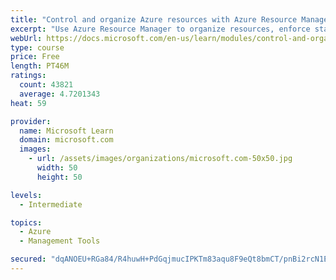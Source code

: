 ```yaml
---
title: "Control and organize Azure resources with Azure Resource Manager"
excerpt: "Use Azure Resource Manager to organize resources, enforce standards, and protect critical assets from deletion."
webUrl: https://docs.microsoft.com/en-us/learn/modules/control-and-organize-with-azure-resource-manager/
type: course
price: Free
length: PT46M
ratings:
  count: 43821
  average: 4.7201343
heat: 59

provider:
  name: Microsoft Learn
  domain: microsoft.com
  images:
    - url: /assets/images/organizations/microsoft.com-50x50.jpg
      width: 50
      height: 50

levels:
  - Intermediate

topics:
  - Azure
  - Management Tools

secured: "dqANOEU+RGa84/R4huwH+PdGqjmucIPKTm83aqu8F9eQt8bmCT/pnBi2rcN1EWORXR3aHYraZ1JZeT59uMqRJGUHadlJWU9jDqf9oLXseH3KsTNLlswxXF2hhfwMZLSunVwbS0lyCbRq/5Sjr+nWo079h4wshXmlShV74YQUqgmYnWuGxNXjLS1q0rYYk0xGo9vRHab39Q1BeyY8TclxIHbj1PhrdViUJtXpTM2kwctfw4iZ56KuPYPZ3KBT7v3WzV2YEkhapooLUwRS4YtmkFMAFDfbd9PQTM51gBs+cgx5hI/45Jz/yzwD3Rn/gm/dOVsC2r04Fc/sc5UyuGFk8pHAB985647LX9MCk5hnTMCIKxh28um3yD0h7dtECB4FvD2mlG2pod0Lkw95maG5RydOSTD74+sUzmna0h+SdJeLYH783YGdSo6Fz3oQByzb;FJVzOVyJ0sIH5CzdSAAQJQ=="
---
```


